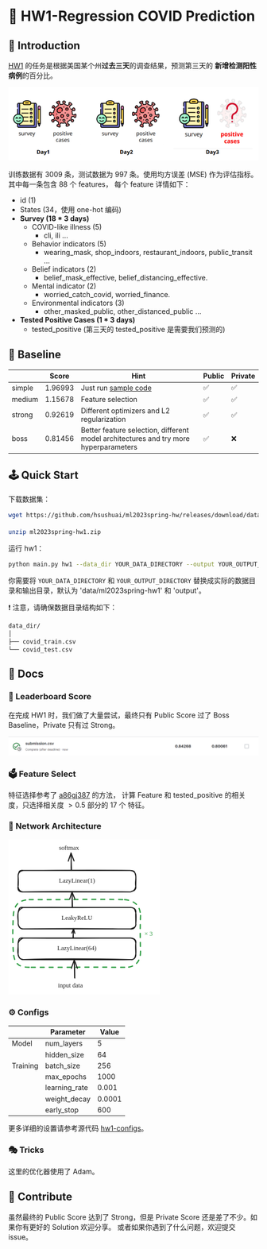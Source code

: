 # 🦠 HW1-Regression COVID Prediction

## 📖 Introduction

[HW1](https://www.kaggle.com/competitions/ml2023spring-hw1/overview) 的任务是根据美国某个州**过去三天**的调查结果，预测第三天的
**新增检测阳性病例**的百分比。

![task](misc/hw1-task.png)

训练数据有 3009 条，测试数据为 997 条。使用均方误差 (MSE) 作为评估指标。其中每一条包含 88 个 features，
每个 feature 详情如下：

- id (1)
- States (34，使用 one-hot 编码)
- **Survey (18 * 3 days)**
    - COVID-like illness (5)
        - cli, ili …
    - Behavior indicators (5)
        - wearing_mask, shop_indoors, restaurant_indoors, public_transit …
    - Belief indicators (2)
        - belief_mask_effective, belief_distancing_effective.
    - Mental indicator (2)
        - worried_catch_covid, worried_finance.
    - Environmental indicators (3)
        - other_masked_public, other_distanced_public …
- **Tested Positive Cases (1 * 3 days)**
    - tested_positive (第三天的 tested_positive 是需要我们预测的)

## 🎯 Baseline

|        | Score   | Hint                                                                                      | Public | Private |
|--------|---------|-------------------------------------------------------------------------------------------|--------|---------|
| simple | 1.96993 | Just run [sample code](https://www.kaggle.com/code/b08502105/ml2023spring-hw1-samplecode) | ✅      | ✅       |
| medium | 1.15678 | Feature selection                                                                         | ✅      | ✅       |                                                                                                                                               
| strong | 0.92619 | Different optimizers and L2 regularization                                                | ✅      | ✅       |
| boss   | 0.81456 | Better feature selection, different model architectures and try more hyperparameters      | ✅      | ❌       |

## 🕹️ Quick Start

下载数据集：

```bash
wget https://github.com/hsushuai/ml2023spring-hw/releases/download/dataset/ml2023spring-hw1.zip

unzip ml2023spring-hw1.zip
```

运行 hw1：

```bash
python main.py hw1 --data_dir YOUR_DATA_DIRECTORY --output YOUR_OUTPUT_DIRECTORY
```

你需要将 `YOUR_DATA_DIRECTORY` 和 `YOUR_OUTPUT_DIRECTORY` 替换成实际的数据目录和输出目录，默认为 'data/ml2023spring-hw1'
和 'output'。

❗ 注意，请确保数据目录结构如下：

```text
data_dir/
│
├── covid_train.csv
└── covid_test.csv
```

## 📕 Docs

### 💯 Leaderboard Score

在完成 HW1 时，我们做了大量尝试，最终只有 Public Score 过了 Boss Baseline，Private 只有过 Strong。

![score](misc/hw1-score.png)

### 🗳️ Feature Select

特征选择参考了 [a86gj387](https://zhuanlan.zhihu.com/p/483652591) 的方法，
计算 Feature 和 tested_positive 的相关度，只选择相关度 $>0.5$ 部分的 17 个 特征。

### 🧬 Network Architecture

<svg version="1.1" xmlns="http://www.w3.org/2000/svg" viewBox="0 0 304.5616771674445 312.7027373988958" width="304.5616771674445" height="312.7027373988958">
  <!-- svg-source:excalidraw -->

  <defs>
    <style class="style-fonts">
      @font-face {
        font-family: "Virgil";
        src: url("https://excalidraw.com/Virgil.woff2");
      }
      @font-face {
        font-family: "Cascadia";
        src: url("https://excalidraw.com/Cascadia.woff2");
      }
      @font-face {
        font-family: "Assistant";
        src: url("https://excalidraw.com/Assistant-Regular.woff2");
      }
    </style>

  </defs>
  <rect x="0" y="0" width="304.5616771674445" height="312.7027373988958" fill="#ffffff"></rect><g stroke-linecap="round" transform="translate(19.584486905654103 198.6183937213823) rotate(0 118.48408812679247 21.647720424839463)"><path d="M10.82 0 C61.6 0.87, 115.11 0.37, 226.14 0 M10.82 0 C86.34 0.64, 161.71 -0.27, 226.14 0 M226.14 0 C233.08 1.52, 236.75 3.2, 236.97 10.82 M226.14 0 C231.43 -0.42, 238.84 2.95, 236.97 10.82 M236.97 10.82 C236.81 19.13, 237.77 28.09, 236.97 32.47 M236.97 10.82 C236.13 19.1, 237.24 25.73, 236.97 32.47 M236.97 32.47 C236.1 39.11, 233.76 45.16, 226.14 43.3 M236.97 32.47 C237.98 38.04, 233.58 44.71, 226.14 43.3 M226.14 43.3 C144.52 41.65, 67.15 41.58, 10.82 43.3 M226.14 43.3 C177.26 44.05, 128.47 43.88, 10.82 43.3 M10.82 43.3 C2.21 42.46, 1.75 38.99, 0 32.47 M10.82 43.3 C5.87 44.01, 0.79 39.98, 0 32.47 M0 32.47 C-1.7 25.66, 0.81 17.11, 0 10.82 M0 32.47 C0.72 24.8, -0.17 17.82, 0 10.82 M0 10.82 C1.16 1.64, 2.19 -1.26, 10.82 0 M0 10.82 C1.76 4.41, 5.65 2.24, 10.82 0" stroke="#1e1e1e" stroke-width="2" fill="none"></path></g><g transform="translate(92.31028188059122 212.3940562560515) rotate(0 45.75829315185547 7.872057890170254)"><text x="45.75829315185547" y="0" font-family="Virgil, Segoe UI Emoji" font-size="12.59529262427247px" fill="#1e1e1e" text-anchor="middle" style="white-space: pre;" direction="ltr" dominant-baseline="text-before-edge">LazyLinear(64)</text></g><g stroke-linecap="round" transform="translate(19.584486905654103 137.0086750682599) rotate(0 118.48408812679247 21.647720424839463)"><path d="M10.82 0 C83.59 -1.08, 154.85 0.63, 226.14 0 M10.82 0 C96.53 0.76, 182.38 -0.09, 226.14 0 M226.14 0 C231.68 -0.37, 238.59 3.04, 236.97 10.82 M226.14 0 C235.61 0.62, 234.74 3.36, 236.97 10.82 M236.97 10.82 C238.33 17.32, 238.05 21.39, 236.97 32.47 M236.97 10.82 C236.59 17.88, 237.22 26.45, 236.97 32.47 M236.97 32.47 C237.85 38.25, 233.55 44.52, 226.14 43.3 M236.97 32.47 C238.61 39.49, 232.98 41.13, 226.14 43.3 M226.14 43.3 C176.7 43.05, 130.24 41.5, 10.82 43.3 M226.14 43.3 C153.29 43.24, 82.41 43.3, 10.82 43.3 M10.82 43.3 C5.57 43.92, 0.69 39.94, 0 32.47 M10.82 43.3 C4.01 43.4, 0.96 37.74, 0 32.47 M0 32.47 C0.74 25.08, -1.79 20.62, 0 10.82 M0 32.47 C0.64 25.59, -0.65 20.05, 0 10.82 M0 10.82 C1.53 4.3, 5.38 1.95, 10.82 0 M0 10.82 C1.8 3.4, 1.46 -1.85, 10.82 0" stroke="#1e1e1e" stroke-width="2" fill="none"></path></g><g transform="translate(104.66105092355997 150.7843376029291) rotate(0 33.40752410888672 7.872057890170254)"><text x="33.40752410888672" y="0" font-family="Virgil, Segoe UI Emoji" font-size="12.59529262427247px" fill="#1e1e1e" text-anchor="middle" style="white-space: pre;" direction="ltr" dominant-baseline="text-before-edge">LeakyReLU</text></g><g stroke-linecap="round" transform="translate(19.584486905654103 62.41262556931406) rotate(0 118.48408812679247 21.647720424839463)"><path d="M10.82 0 C65.06 0.39, 115.75 -1.03, 226.14 0 M10.82 0 C91.09 0.22, 173.53 0.13, 226.14 0 M226.14 0 C235.32 0.54, 235.03 3.39, 236.97 10.82 M226.14 0 C233 0.86, 237.02 5.08, 236.97 10.82 M236.97 10.82 C237.86 18.15, 235.37 23.68, 236.97 32.47 M236.97 10.82 C237.45 15.98, 237.11 23.18, 236.97 32.47 M236.97 32.47 C238.4 39.52, 233.03 41.41, 226.14 43.3 M236.97 32.47 C235.21 40.94, 231.51 41.6, 226.14 43.3 M226.14 43.3 C146.5 42.62, 65.9 41.77, 10.82 43.3 M226.14 43.3 C171.45 42.91, 115.33 42.75, 10.82 43.3 M10.82 43.3 C3.95 43.39, 0.84 37.99, 0 32.47 M10.82 43.3 C3.67 44.24, -1.87 40.64, 0 32.47 M0 32.47 C-0.37 26.37, 0.46 22.45, 0 10.82 M0 32.47 C0.92 28.46, 1.04 24.72, 0 10.82 M0 10.82 C1.56 3.43, 1.74 -1.61, 10.82 0 M0 10.82 C0.23 3.63, 4.14 0.94, 10.82 0" stroke="#1e1e1e" stroke-width="2" fill="none"></path></g><g transform="translate(98.66192830393106 76.18828810398327) rotate(0 39.406646728515625 7.872057890170254)"><text x="39.406646728515625" y="0" font-family="Virgil, Segoe UI Emoji" font-size="12.59529262427247px" fill="#1e1e1e" text-anchor="middle" style="white-space: pre;" direction="ltr" dominant-baseline="text-before-edge">LazyLinear(1)</text></g><g stroke-linecap="round" transform="translate(10 121.37834783466951) rotate(0 128.06857503244657 68.08290698499081)"><path d="M32 0 C104.12 0.05, 172.78 -1.41, 224.14 0 M224.14 0 C245.1 1.63, 255.57 12.62, 256.14 32 M256.14 32 C255.13 56.35, 255.48 80.48, 256.14 104.17 M256.14 104.17 C256.47 126.5, 243.72 136.95, 224.14 136.17 M224.14 136.17 C161.42 135.73, 101.73 136.21, 32 136.17 M32 136.17 C9.23 136.36, 1.23 126.93, 0 104.17 M0 104.17 C-1.41 84.22, -1.49 60.62, 0 32 M0 32 C1.46 11.13, 10.35 0.71, 32 0" stroke="#2f9e44" stroke-width="2.5" fill="none" stroke-dasharray="8 10"></path></g><g stroke-linecap="round"><g transform="translate(130.96283474032384 198.05424307990188) rotate(0 0 -9.088737582947715)"><path d="M-0.06 -0.11 C-0.12 -3.23, -0.55 -15.24, -0.46 -18.28 M-0.75 -0.65 C-0.65 -3.71, 0.36 -14.77, 0.54 -17.63" stroke="#1e1e1e" stroke-width="2" fill="none"></path></g><g transform="translate(130.96283474032384 198.05424307990188) rotate(0 0 -9.088737582947715)"><path d="M2.97 -8.88 C2.15 -11.76, 1.46 -13.52, 0.54 -17.63 M2.97 -8.88 C2.05 -11.27, 1.57 -13.54, 0.54 -17.63" stroke="#1e1e1e" stroke-width="2" fill="none"></path></g><g transform="translate(130.96283474032384 198.05424307990188) rotate(0 0 -9.088737582947715)"><path d="M-3.22 -9.36 C-2.27 -12.1, -1.19 -13.72, 0.54 -17.63 M-3.22 -9.36 C-2.46 -11.63, -1.26 -13.77, 0.54 -17.63" stroke="#1e1e1e" stroke-width="2" fill="none"></path></g></g><mask></mask><g stroke-linecap="round"><g transform="translate(128.97983744949875 135.92032796738613) rotate(0 -0.49574932270627414 -15.368229003893475)"><path d="M-0.46 -0.1 C-0.54 -5.23, -0.55 -25.81, -0.54 -30.89 M0.3 -0.63 C0.19 -5.67, -0.61 -25.39, -0.75 -30.27" stroke="#1e1e1e" stroke-width="2" fill="none"></path></g><g transform="translate(128.97983744949875 135.92032796738613) rotate(0 -0.49574932270627414 -15.368229003893475)"><path d="M5.02 -16.02 C3.22 -19.54, 1.48 -23.54, -0.75 -30.27 M5.02 -16.02 C3.14 -20.54, 1.33 -25.1, -0.75 -30.27" stroke="#1e1e1e" stroke-width="2" fill="none"></path></g><g transform="translate(128.97983744949875 135.92032796738613) rotate(0 -0.49574932270627414 -15.368229003893475)"><path d="M-5.49 -15.65 C-4.25 -19.23, -2.95 -23.34, -0.75 -30.27 M-5.49 -15.65 C-3.93 -20.29, -2.31 -24.97, -0.75 -30.27" stroke="#1e1e1e" stroke-width="2" fill="none"></path></g></g><mask></mask><g stroke-linecap="round"><g transform="translate(133.27633157961964 279.3571320037263) rotate(0 -0.49574932270627414 -18.012225391660195)"><path d="M0.45 -0.16 C0.45 -6.12, -0.12 -29.89, -0.45 -35.88 M0.01 -0.71 C0.03 -6.84, -0.53 -30.96, -0.61 -36.77" stroke="#1e1e1e" stroke-width="2" fill="none"></path></g><g transform="translate(133.27633157961964 279.3571320037263) rotate(0 -0.49574932270627414 -18.012225391660195)"><path d="M5.87 -19.95 C4.23 -22.68, 3.33 -28.07, -0.61 -36.77 M5.87 -19.95 C4.02 -24.51, 2.21 -29.44, -0.61 -36.77" stroke="#1e1e1e" stroke-width="2" fill="none"></path></g><g transform="translate(133.27633157961964 279.3571320037263) rotate(0 -0.49574932270627414 -18.012225391660195)"><path d="M-6.45 -19.72 C-5.43 -22.55, -3.67 -27.99, -0.61 -36.77 M-6.45 -19.72 C-4.74 -24.37, -2.98 -29.37, -0.61 -36.77" stroke="#1e1e1e" stroke-width="2" fill="none"></path></g></g><mask></mask><g transform="translate(99.89587718406574 286.9586216185553) rotate(0 33.25156217123231 7.872057890170254)"><text x="0" y="0" font-family="Virgil, Segoe UI Emoji" font-size="12.59529262427247px" fill="#1e1e1e" text-anchor="start" style="white-space: pre;" direction="ltr" dominant-baseline="text-before-edge">input data</text></g><g stroke-linecap="round"><g transform="translate(126.99684015867388 62.21892865839118) rotate(0 -0.1652497742354626 -17.020726746247647)"><path d="M-0.53 -0.06 C-0.69 -5.72, -0.45 -28.23, -0.42 -33.84 M0.2 -0.57 C-0.09 -6.41, -0.75 -29.03, -0.89 -34.7" stroke="#1e1e1e" stroke-width="2" fill="none"></path></g><g transform="translate(126.99684015867388 62.21892865839118) rotate(0 -0.1652497742354626 -17.020726746247647)"><path d="M5.37 -18.87 C2.77 -25.33, 0.69 -31.47, -0.89 -34.7 M5.37 -18.87 C2.71 -24.45, 0.9 -30.74, -0.89 -34.7" stroke="#1e1e1e" stroke-width="2" fill="none"></path></g><g transform="translate(126.99684015867388 62.21892865839118) rotate(0 -0.1652497742354626 -17.020726746247647)"><path d="M-6.27 -18.55 C-4.24 -25.08, -1.69 -31.35, -0.89 -34.7 M-6.27 -18.55 C-4.69 -24.27, -2.27 -30.68, -0.89 -34.7" stroke="#1e1e1e" stroke-width="2" fill="none"></path></g></g><mask></mask><g transform="translate(101.87887447489061 10) rotate(0 25.253553810566586 7.872057890170254)"><text x="0" y="0" font-family="Virgil, Segoe UI Emoji" font-size="12.59529262427247px" fill="#1e1e1e" text-anchor="start" style="white-space: pre;" direction="ltr" dominant-baseline="text-before-edge">softmax</text></g><g transform="translate(274.0691392281931 182.85126385024387) rotate(0 10.246268969625703 7.872057890170254)"><text x="0" y="0" font-family="Virgil, Segoe UI Emoji" font-size="12.59529262427247px" fill="#2f9e44" text-anchor="start" style="white-space: pre;" direction="ltr" dominant-baseline="text-before-edge">× 3</text></g></svg>

### ⚙️ Configs

|          | Parameter     | Value  |
|----------|---------------|--------|
| Model    | num_layers    | 5      |
|          | hidden_size   | 64     |
| Training | batch_size    | 256    |
|          | max_epochs    | 1000   |
|          | learning_rate | 0.001  |
|          | weight_decay  | 0.0001 |
|          | early_stop    | 600    |

更多详细的设置请参考源代码 [hw1-configs](../configs/hw1-config.yaml)。

### 🎭 Tricks

这里的优化器使用了 Adam。

## 🙌 Contribute

虽然最终的 Public Score 达到了 Strong，但是 Private Score 还是差了不少。如果你有更好的 Solution 欢迎分享。
或者如果你遇到了什么问题，欢迎提交 issue。

